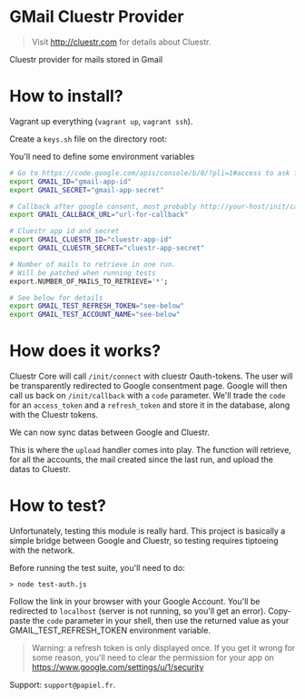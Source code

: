 # GMail Cluestr Provider
> Visit http://cluestr.com for details about Cluestr.

Cluestr provider for mails stored in Gmail

# How to install?
Vagrant up everything (`vagrant up`, `vagrant ssh`).

Create a `keys.sh` file on the directory root:

You'll need to define some environment variables

```sh
# Go to https://code.google.com/apis/console/b/0/?pli=1#access to ask from app id and secret
export GMAIL_ID="gmail-app-id"
export GMAIL_SECRET="gmail-app-secret"

# Callback after google consent, most probably http://your-host/init/callback
export GMAIL_CALLBACK_URL="url-for-callback"

# Cluestr app id and secret
export GMAIL_CLUESTR_ID="cluestr-app-id"
export GMAIL_CLUESTR_SECRET="cluestr-app-secret"

# Number of mails to retrieve in one run.
# Will be patched when running tests
export.NUMBER_OF_MAILS_TO_RETRIEVE='*';

# See below for details
export GMAIL_TEST_REFRESH_TOKEN="see-below"
export GMAIL_TEST_ACCOUNT_NAME="see-below"
```

# How does it works?
Cluestr Core will call `/init/connect` with cluestr Oauth-tokens. The user will be transparently redirected to Google consentment page.
Google will then call us back on `/init/callback` with a `code` parameter. We'll trade the `code` for an `access_token` and a `refresh_token` and store it in the database, along with the Cluestr tokens.

We can now sync datas between Google and Cluestr.

This is where the `upload` handler comes into play.
The function will retrieve, for all the accounts, the mail created since the last run, and upload the datas to Cluestr.

# How to test?
Unfortunately, testing this module is really hard.
This project is basically a simple bridge between Google and Cluestr, so testing requires tiptoeing with the network.

Before running the test suite, you'll need to do:

```
> node test-auth.js
```

Follow the link in your browser with your Google Account. You'll be redirected to `localhost` (server is not running, so you'll get an error). Copy-paste the `code` parameter in your shell, then use the returned value as your GMAIL_TEST_REFRESH_TOKEN environment variable.

> Warning: a refresh token is only displayed once. If you get it wrong for some reason, you'll need to clear the permission for your app on https://www.google.com/settings/u/1/security

Support: `support@papiel.fr`.

